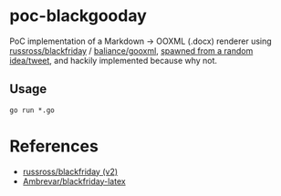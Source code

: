 # poc-blackgooday

PoC implementation of a Markdown -> OOXML (.docx) renderer using [russross/blackfriday](https://github.com/russross/blackfriday) / [baliance/gooxml](https://github.com/baliance/gooxml), [spawned from a random idea/tweet](https://twitter.com/_devalias/status/982107398499270656), and hackily implemented because why not.

## Usage

```
go run *.go
```

# References

* [russross/blackfriday (v2)](https://github.com/russross/blackfriday/tree/v2)
* [Ambrevar/blackfriday-latex](https://github.com/Ambrevar/blackfriday-latex/blob/master/latex.go)
